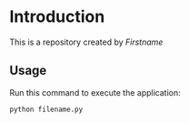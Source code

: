 # Introduction


This is a repository created by *Firstname*


## Usage


Run this command to execute the application:


`python filename.py`



```
